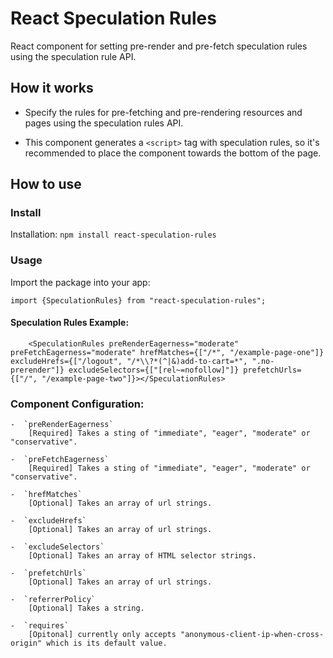 # React Speculation Rules

React component for setting pre-render and pre-fetch speculation rules using the speculation rule API.

## How it works

- Specify the rules for pre-fetching and pre-rendering resources and pages using the speculation rules API.

- This component generates a `<script>` tag with speculation rules, so it's recommended to place the component towards the bottom of the page.

## How to use

### Install

Installation: `npm install react-speculation-rules`

### Usage

Import the package into your app:

`import {SpeculationRules} from "react-speculation-rules";`

#### Speculation Rules Example:
```   
    <SpeculationRules preRenderEagerness="moderate" preFetchEagerness="moderate" hrefMatches={["/*", "/example-page-one"]} excludeHrefs={["/logout", "/*\\?*(^|&)add-to-cart=*", ".no-prerender"]} excludeSelectors={["[rel~=nofollow]"]} prefetchUrls={["/", "/example-page-two"]}></SpeculationRules>
```
### Component Configuration:

    -  `preRenderEagerness`
        [Required] Takes a sting of "immediate", "eager", "moderate" or "conservative".

    -  `preFetchEagerness`
        [Required] Takes a sting of "immediate", "eager", "moderate" or "conservative".

    -  `hrefMatches`
        [Optional] Takes an array of url strings.

    -  `excludeHrefs`
        [Optional] Takes an array of url strings.

    -  `excludeSelectors`
        [Optional] Takes an array of HTML selector strings.

    -  `prefetchUrls`
        [Optional] Takes an array of url strings.

    -  `referrerPolicy`
        [Optional] Takes a string.

    -  `requires`
        [Opitonal] currently only accepts "anonymous-client-ip-when-cross-origin" which is its default value.